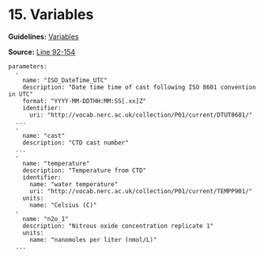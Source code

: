 # 15. Variables

**Guidelines:** 
[Variables](/guides/Dataset.md#variables)

**Source:**
[Line 92-154](/tutorials/esip-summer-mtg-2022/examples/dataset-01.txt#L92-154)

```
parameters:
  - 
    name: "ISO_DateTime_UTC"
    description: "Date time time of cast following ISO 8601 convention in UTC"
    format: "YYYY-MM-DDTHH:MM:SS[.xx]Z"
    identifier:
      uri: "http://vocab.nerc.ac.uk/collection/P01/current/DTUT8601/"
  ...
  -  
    name: "cast"
    description: "CTD cast number"
  ...
  - 
    name: "temperature"
    description: "Temperature from CTD"
    identifier:
      name: "water temperature"
      uri: "http://vocab.nerc.ac.uk/collection/P01/current/TEMPP901/"
    units:
      name: "Celsius (C)"
  - 
    name: "n2o_1"
    description: "Nitrous oxide concentration replicate 1"
    units:
      name: "nanomoles per liter (nmol/L)"
  ...
```
